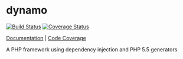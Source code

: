 dynamo
======

[![Build Status](https://travis-ci.org/lord2800/dynamo.png?branch=master)](https://travis-ci.org/lord2800/dynamo) [![Coverage Status](https://coveralls.io/repos/lord2800/dynamo/badge.png)](https://coveralls.io/r/lord2800/dynamo)

[Documentation](http://lord2800.github.io/dynamo/) | [Code Coverage](http://lord2800.github.io/dynamo/coverage/)

A PHP framework using dependency injection and PHP 5.5 generators
